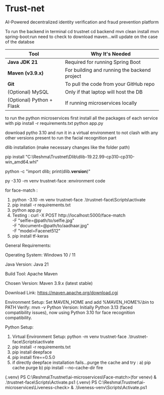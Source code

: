 # Trust-net
AI-Powered decentralized identity verification and fraud prevention platform

To run the backend in terminal
cd trustnet
cd backend
    mvn clean install
    mvn spring-boot:run
need to check to download maven...will update on the case of the databse

| Tool                      | Why It's Needed                              |
| ------------------------- | -------------------------------------------- |
| **Java JDK 21**           | Required for running Spring Boot             |
| **Maven (v3.9.x)**        | For building and running the backend project |
| **Git**                   | To pull the code from your GitHub repo       |
| (Optional) MySQL          | Only if that laptop will host the DB         |
| (Optional) Python + Flask | If running microservices locally             |

to run the python microservices 
 first install all the packages of each service with 
    pip install -r requirements.txt
 python app.py


 download pytho 3.10 and run it in a virtual environment to not clash with any other versions present to run the facial recognition part

 dlib installation (make necessary changes like the folder path)

 pip install "C:\Reshma\Trustnet\Dlib\dlib-19.22.99-cp310-cp310-win_amd64.whl"

python -c "import dlib; print(dlib.__version__)"

 py -3.10 -m venv trustnet-face :environment code


for face-match :

1) python -3.10 -m venv trustnet-face
    .\trustnet-face\Scripts\activate
2) pip install -r requirements.txt
3) python app.py
4) Testing :
    curl -X POST http://localhost:5000/face-match \
  -F "selfie=@path/to/selfie.jpg" \
  -F "document=@path/to/aadhaar.jpg" \
  -F "model=Facenet512"
5) pip install tf-keras




General Requirements:

Operating System: Windows 10 / 11

Java Version: Java 21

Build Tool: Apache Maven

Chosen Version: Maven 3.9.x (latest stable)

Download Link: https://maven.apache.org/download.cgi

Environment Setup:
Set MAVEN_HOME and add %MAVEN_HOME%\bin to PATH
Verify: mvn -v
Python Version: Initially Python 3.13 (faced compatibility issues), now using Python 3.10 for face recognition compatibility.

Python Setup:

1) Virtual Environment Setup:
    python -m venv trustnet-face
    .\trustnet-face\Scripts\activate
2) pip install -r requirements.txt
3) pip install deepface
4) pip install fire==0.5.0
5) if directly deepface installation fails...purge the cache and try :
  a) pip cache purge
  b) pip install --no-cache-dir fire

  (.venv) PS C:\Reshma\Trustnet\ai-microservices\Face-match>(for venev) & .\trustnet-face\Scripts\Activate.ps1
  (.venv) PS C:\Reshma\Trustnet\ai-microservices\Liveness-check>  & .\liveness-venv\Scripts\Activate.ps1 